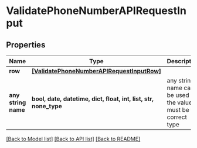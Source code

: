 # ValidatePhoneNumberAPIRequestInput


## Properties
Name | Type | Description | Notes
------------ | ------------- | ------------- | -------------
**row** | [**[ValidatePhoneNumberAPIRequestInputRow]**](ValidatePhoneNumberAPIRequestInputRow.md) |  | [optional] 
**any string name** | **bool, date, datetime, dict, float, int, list, str, none_type** | any string name can be used but the value must be the correct type | [optional]

[[Back to Model list]](../README.md#documentation-for-models) [[Back to API list]](../README.md#documentation-for-api-endpoints) [[Back to README]](../README.md)


